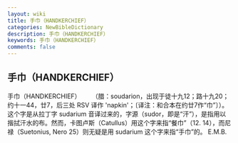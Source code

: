 ```yaml
---
layout: wiki
title: 手巾（HANDKERCHIEF）
categories: NewBibleDictionary
description: 手巾（HANDKERCHIEF）
keywords: 手巾（HANDKERCHIEF）
comments: false
---
```


## 手巾（HANDKERCHIEF）



手巾（HANDKERCHIEF）
　　（腊：soudarion，出现于徒十九12；路十九20；约十一44，廿7，后三处 RSV 译作 'napkin'；〔译注：和合本在约廿7作“巾”〕）。这个字是从拉丁字 sudarium 音译过来的，字源（sudor，即是“汗”），是指用以揩拭汗水的布。然而，卡图卢斯（Catullus）用这个字来指“餐巾”（12. 14），而尼禄（Suetonius, Nero 25）则无疑是用 sudarium 这个字来指“手巾”的。
E.M.B.




